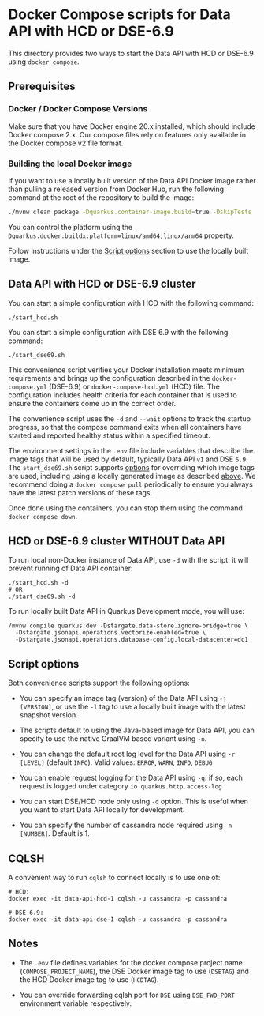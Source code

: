# Docker Compose scripts for Data API with HCD or DSE-6.9

This directory provides two ways to start the Data API with HCD or DSE-6.9 using `docker compose`.

## Prerequisites

### Docker / Docker Compose Versions

Make sure that you have Docker engine 20.x installed, which should include Docker compose 2.x. Our compose files rely on features only available in the Docker compose v2 file format.

### Building the local Docker image
If you want to use a locally built version of the Data API Docker image rather than pulling a released version from Docker Hub, run the following command at the root of the repository to build the image:

```bash
./mvnw clean package -Dquarkus.container-image.build=true -DskipTests
```

You can control the platform using the `-Dquarkus.docker.buildx.platform=linux/amd64,linux/arm64` property.

Follow instructions under the [Script options](#script-options) section to use the locally built image.

## Data API with HCD or DSE-6.9 cluster

You can start a simple configuration with HCD with the following command:

```
./start_hcd.sh
``` 

You can start a simple configuration with DSE 6.9 with the following command:

```
./start_dse69.sh
``` 

This convenience script verifies your Docker installation meets minimum requirements and brings up the configuration described in the `docker-compose.yml` (DSE-6.9) or `docker-compose-hcd.yml` (HCD) file.
The configuration includes health criteria for each container that is used to ensure the containers come up in the correct order.

The convenience script uses the `-d` and `--wait` options to track the startup progress, so that the compose command exits when all containers have started and reported healthy status within a specified timeout. 

The environment settings in the `.env` file include variables that describe the image tags that will be used by default, typically Data API `v1` and DSE `6.9`. The `start_dse69.sh` script supports [options](#script-options) for overriding which image tags are used, including using a locally generated image as described [above](#building-the-local-docker-image).
We recommend doing a `docker compose pull` periodically to ensure you always have the latest patch versions of these tags.

Once done using the containers, you can stop them using the command `docker compose down`.

## HCD or DSE-6.9 cluster WITHOUT Data API

To run local non-Docker instance of Data API, use `-d` with the script: it will prevent running of Data API container:

```
./start_hcd.sh -d
# OR
./start_dse69.sh -d
```

To run locally built Data API in Quarkus Development mode, you will use:

```
/mvnw compile quarkus:dev -Dstargate.data-store.ignore-bridge=true \
  -Dstargate.jsonapi.operations.vectorize-enabled=true \
  -Dstargate.jsonapi.operations.database-config.local-datacenter=dc1
```

## Script options

Both convenience scripts support the following options:

* You can specify an image tag (version) of the Data API using `-j [VERSION]`, or use the `-l` tag to use a locally built image with the latest snapshot version. 

* The scripts default to using the Java-based image for Data API, you can specify to use the native GraalVM based variant using `-n`.

* You can change the default root log level for the Data API using `-r [LEVEL]` (default `INFO`). Valid values: `ERROR`, `WARN`, `INFO`, `DEBUG`

* You can enable reguest logging for the Data API using `-q`: if so, each request is logged under category `io.quarkus.http.access-log`

* You can start DSE/HCD node only using `-d` option. This is useful when you want to start Data API locally for development.

* You can specify the number of cassandra node required using `-n [NUMBER]`. Default is 1.

## CQLSH

A convenient way to run `cqlsh` to connect locally is to use one of:

```
# HCD:
docker exec -it data-api-hcd-1 cqlsh -u cassandra -p cassandra

# DSE 6.9:
docker exec -it data-api-dse-1 cqlsh -u cassandra -p cassandra
```

## Notes

* The `.env` file defines variables for the docker compose project name (`COMPOSE_PROJECT_NAME`),
 the DSE Docker image tag to use (`DSETAG`) and the HCD Docker image tag to use (`HCDTAG`).

* You can override forwarding cqlsh port for `DSE` using `DSE_FWD_PORT` environment variable respectively.
